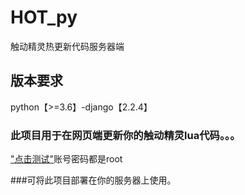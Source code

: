 # HOT_py
触动精灵热更新代码服务器端

## 版本要求
python【>=3.6】-django【2.2.4】

### 此项目用于在网页端更新你的触动精灵lua代码。。。
["点击测试"](http://106.12.87.246:8080/myhotupdate/homepage/ "点击测试一下")账号密码都是root

###可将此项目部署在你的服务器上使用。
